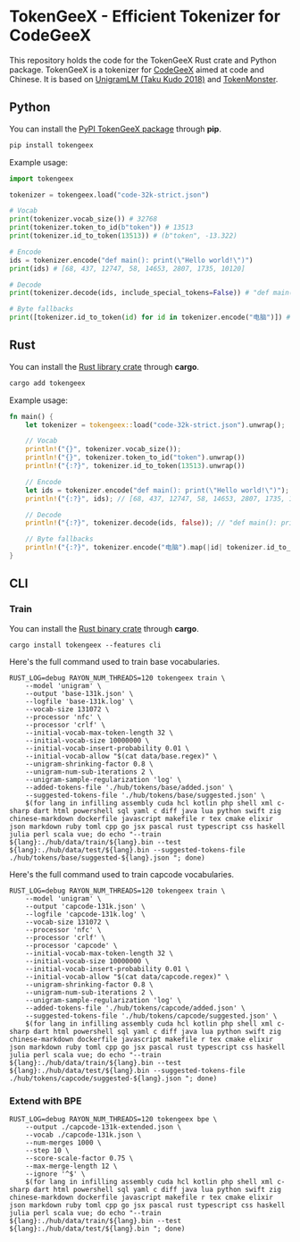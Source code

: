 # TokenGeeX - Efficient Tokenizer for CodeGeeX

This repository holds the code for the TokenGeeX Rust crate and Python package. TokenGeeX is a tokenizer for [CodeGeeX](https://github.com/THUDM/Codegeex2) aimed at code and Chinese. It is based on [UnigramLM (Taku Kudo 2018)](https://arxiv.org/abs/1804.10959) and [TokenMonster](https://github.com/alasdairforsythe/tokenmonster).

## Python

You can install the [PyPI TokenGeeX package](https://pypi.org/project/tokengeex/) through **pip**.

```bash
pip install tokengeex
```

Example usage:

```python
import tokengeex

tokenizer = tokengeex.load("code-32k-strict.json")

# Vocab
print(tokenizer.vocab_size()) # 32768
print(tokenizer.token_to_id(b"token")) # 13513
print(tokenizer.id_to_token(13513)) # (b"token", -13.322)

# Encode
ids = tokenizer.encode("def main(): print(\"Hello world!\")")
print(ids) # [68, 437, 12747, 58, 14653, 2807, 1735, 10120]

# Decode
print(tokenizer.decode(ids, include_special_tokens=False)) # "def main(): print(\"Hello world!\")"

# Byte fallbacks
print([tokenizer.id_to_token(id) for id in tokenizer.encode("电脑")]) # ["电", "<0xe8>", "<0x84>", "<0x91>"]
```

## Rust

You can install the [Rust library crate](https://crates.io/crates/tokengeex) through **cargo**.

```bash
cargo add tokengeex
```

Example usage:

```rust
fn main() {
    let tokenizer = tokengeex::load("code-32k-strict.json").unwrap();

    // Vocab
    println!("{}", tokenizer.vocab_size());
    println!("{}", tokenizer.token_to_id("token").unwrap())
    println!("{:?}", tokenizer.id_to_token(13513).unwrap())

    // Encode
    let ids = tokenizer.encode("def main(): print(\"Hello world!\")");
    println!("{:?}", ids); // [68, 437, 12747, 58, 14653, 2807, 1735, 10120]

    // Decode
    println!("{:?}", tokenizer.decode(ids, false)); // "def main(): print(\"Hello world!\")"

    // Byte fallbacks
    println!("{:?}", tokenizer.encode("电脑").map(|id| tokenizer.id_to_token(id))); // ["电", "<0xe8>", "<0x84>", "<0x91>"]
}
```

## CLI

### Train

You can install the [Rust binary crate](https://crates.io/crates/tokengeex) through **cargo**.

```
cargo install tokengeex --features cli
```

Here's the full command used to train base vocabularies.

```shell
RUST_LOG=debug RAYON_NUM_THREADS=120 tokengeex train \
    --model 'unigram' \
    --output 'base-131k.json' \
    --logfile 'base-131k.log' \
    --vocab-size 131072 \
    --processor 'nfc' \
    --processor 'crlf' \
    --initial-vocab-max-token-length 32 \
    --initial-vocab-size 10000000 \
    --initial-vocab-insert-probability 0.01 \
    --initial-vocab-allow "$(cat data/base.regex)" \
    --unigram-shrinking-factor 0.8 \
    --unigram-num-sub-iterations 2 \
    --unigram-sample-regularization 'log' \
    --added-tokens-file './hub/tokens/base/added.json' \
    --suggested-tokens-file './hub/tokens/base/suggested.json' \
    $(for lang in infilling assembly cuda hcl kotlin php shell xml c-sharp dart html powershell sql yaml c diff java lua python swift zig chinese-markdown dockerfile javascript makefile r tex cmake elixir json markdown ruby toml cpp go jsx pascal rust typescript css haskell julia perl scala vue; do echo "--train ${lang}:./hub/data/train/${lang}.bin --test ${lang}:./hub/data/test/${lang}.bin --suggested-tokens-file ./hub/tokens/base/suggested-${lang}.json "; done)
```

Here's the full command used to train capcode vocabularies.

```shell
RUST_LOG=debug RAYON_NUM_THREADS=120 tokengeex train \
    --model 'unigram' \
    --output 'capcode-131k.json' \
    --logfile 'capcode-131k.log' \
    --vocab-size 131072 \
    --processor 'nfc' \
    --processor 'crlf' \
    --processor 'capcode' \
    --initial-vocab-max-token-length 32 \
    --initial-vocab-size 10000000 \
    --initial-vocab-insert-probability 0.01 \
    --initial-vocab-allow "$(cat data/capcode.regex)" \
    --unigram-shrinking-factor 0.8 \
    --unigram-num-sub-iterations 2 \
    --unigram-sample-regularization 'log' \
    --added-tokens-file './hub/tokens/capcode/added.json' \
    --suggested-tokens-file './hub/tokens/capcode/suggested.json' \
    $(for lang in infilling assembly cuda hcl kotlin php shell xml c-sharp dart html powershell sql yaml c diff java lua python swift zig chinese-markdown dockerfile javascript makefile r tex cmake elixir json markdown ruby toml cpp go jsx pascal rust typescript css haskell julia perl scala vue; do echo "--train ${lang}:./hub/data/train/${lang}.bin --test ${lang}:./hub/data/test/${lang}.bin --suggested-tokens-file ./hub/tokens/capcode/suggested-${lang}.json "; done)
```

### Extend with BPE

```shell
RUST_LOG=debug RAYON_NUM_THREADS=120 tokengeex bpe \
    --output ./capcode-131k-extended.json \
    --vocab ./capcode-131k.json \
    --num-merges 1000 \
    --step 10 \
    --score-scale-factor 0.75 \
    --max-merge-length 12 \
    --ignore '^$' \
    $(for lang in infilling assembly cuda hcl kotlin php shell xml c-sharp dart html powershell sql yaml c diff java lua python swift zig chinese-markdown dockerfile javascript makefile r tex cmake elixir json markdown ruby toml cpp go jsx pascal rust typescript css haskell julia perl scala vue; do echo "--train ${lang}:./hub/data/train/${lang}.bin --test ${lang}:./hub/data/test/${lang}.bin "; done)
```

